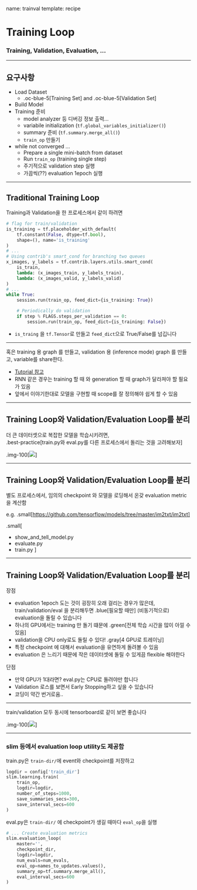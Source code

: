 name: trainval
template: recipe

# Training Loop

### Training, Validation, Evaluation, ...

---

## 요구사항

- Load Dataset
  - .oc-blue-5[Training Set] and .oc-blue-5[Validation Set]
- Build Model
- Training 준비
  - model analyzer 등 디버깅 정보 출력...
  - variabile initialization (`tf.global_variables_initializer()`)
  - summary 준비 (`tf.summary.merge_all()`)
  - `train_op` 만들기
- while not converged ...
  - Prepare a single mini-batch from dataset
  - Run `train_op` (training single step)
  - 주기적으로 validation step 실행
  - 가끔씩(??) evaluation 1epoch 실행

---

## Traditional Training Loop

Training과 Validation을 한 프로세스에서 같이 하려면

```python
# flag for train/validation
is_training = tf.placeholder_with_default(
    tf.constant(False, dtype=tf.bool),
    shape=(), name='is_training'
)
# ...
# Using contrib's smart_cond for branching two queues
x_images, y_labels = tf.contrib.layers.utils.smart_cond(
    is_train,
    lambda: (x_images_train, y_labels_train),
    lambda: (x_images_valid, y_labels_valid)
)
# ...
while True:
    session.run(train_op, feed_dict={is_training: True})

    # Periodically do validation
    if step % FLAGS.steps_per_validation == 0:
        session.run(train_op, feed_dict={is_training: False})
```

- `is_traing` 을 `tf.Tensor`로 만들고 `feed_dict`으로 True/False를 넘깁니다

---

혹은 training 용 graph 를 만들고, validation 용 (inference mode) graph 를 만들고,
  variable를 share한다.

- [Tutorial 참고](https://www.tensorflow.org/how_tos/variable_scope/index)
- RNN 같은 경우는 training 할 때 와 generation 할 때 graph가 달라져야 할 필요가 있음
- 앞에서 이야기한대로 모델을 구현할 때 scope를 잘 정의해야 쉽게 할 수 있음


---

## Training Loop와 Validation/Evaluation Loop를 분리

더 큰 데이터셋으로 복잡한 모델을 학습시키려면, <br/>
.best-practice[train.py와 eval.py를 다른 프로세스에서 돌리는 것을 고려해보자]

.img-100[![](images/train_valid_command-with-info.png)]

---

## Training Loop와 Validation/Evaluation Loop를 분리

별도 프로세스에서, 임의의 checkpoint 와 모델을 로딩해서 온갖 evaluation metric을 계산함

e.g. .small[https://github.com/tensorflow/models/tree/master/im2txt/im2txt]

.small[
- show_and_tell_model.py
- evaluate.py
- train.py
]


---

## Training Loop와 Validation/Evaluation Loop를 분리

장점

- evaluation 1epoch 도는 것이 굉장히 오래 걸리는 경우가 많은데, <br/>
  train/validation/eval 을 분리해두면 .blue[필요할 때만] (비동기적으로) evaluation을 돌릴 수 있습니다
- 하나의 GPU에서는 training 만 돌기 떄문에 .green[전체 학습 시간을 많이 아낄 수 있음]
- validation을 CPU only로도 돌릴 수 있다! .gray[4 GPU로 트레이닝]
- 특정 checkpoint 에 대해서 evaluation을 유연하게 돌려볼 수 있음
- evaluation 은 느리기 때문에 작은 데이터셋에 돌릴 수 있게끔 flexible 해야한다

단점

- 만약 GPU가 1대라면? eval.py는 CPU로 돌려야만 합니다
- Validation 로스를 보면서 Early Stopping하고 싶을 수 있습니다
- 코딩이 약간 번거로움..


---


train/validation 모두 동시에 tensorboard로 같이 보면 좋습니다

.img-100[![](images/train_valid-epoch6.png)]



---

### slim 등에서 evaluation loop utility도 제공함


train.py은 `train-dir/`에 event와 checkpoint를 저장하고

```python
logdir = config['train_dir']
slim.learning.train(
    train_op,
    logdir=logdir,
    number_of_steps=1000,
    save_summaries_secs=300,
    save_interval_secs=600
)
```

eval.py은 `train-dir/` 에 checkpoint가 생길 때마다 `eval_op`을 실행



```python
# ... Create evaluation metrics
slim.evaluation_loop(
    master='',
    checkpoint_dir,
    logdir=logdir,
    num_evals=num_evals,
    eval_op=names_to_updates.values(),
    summary_op=tf.summary.merge_all(),
    eval_interval_secs=600
)
```

